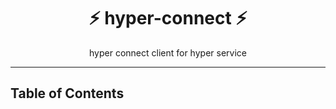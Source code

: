 <h1 align="center">⚡️ hyper-connect ⚡️</h1>
<p align="center">hyper connect client for hyper service</p>

---

## Table of Contents

